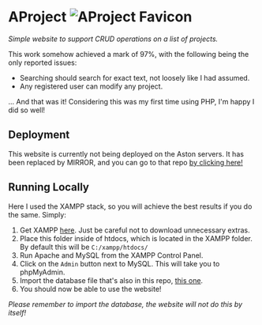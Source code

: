 # AProject ![AProject Favicon](favicon.ico "AProject Icon")
_Simple website to support CRUD operations on a list of projects._

This work somehow achieved a mark of 97%, with the following being the only reported issues:
- Searching should search for exact text, not loosely like I had assumed.
- Any registered user can modify any project. 

... And that was it! Considering this was my first time using PHP, I'm happy I did so well!

## Deployment
This website is currently not being deployed on the Aston servers. It has been replaced by MIRЯOR, and you can go to that repo [by clicking here!](https://github.com/MIRROR-Team18/mvp "MIRЯOR (MVP)")

## Running Locally
Here I used the XAMPP stack, so you will achieve the best results if you do the same. Simply:
1. Get XAMPP [here](https://www.apachefriends.org/ "Apache Friends"). Just be careful not to download unnecessary extras.
2. Place this folder inside of htdocs, which is located in the XAMPP folder. By default this will be `C:/xampp/htdocs/`
3. Run Apache and MySQL from the XAMPP Control Panel.
4. Click on the `Admin` button next to MySQL. This will take you to phpMyAdmin.
5. Import the database file that's also in this repo, [this one](u_220134662_db.sql "u_220134662_db.sql").
6. You should now be able to use the website!

_Please remember to import the database, the website will not do this by itself!_
